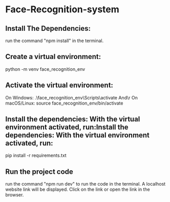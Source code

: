 # Face-Recognition-system
## Install The Dependencies:
run the command "npm install" in the terminal.

## Create a virtual environment:
python -m venv face_recognition_env

## Activate the virtual environment:
On Windows: .\face_recognition_env\Scripts\activate And\r
On macOS/Linux: source face_recognition_env/bin/activate

## Install the dependencies: With the virtual environment activated, run:Install the dependencies: With the virtual environment activated, run:
pip install -r requirements.txt

## Run the project code
run the command "npm run dev" to run the code in the terminal.
A localhost website link will be displayed. Click on the link or open the link in the browser.
